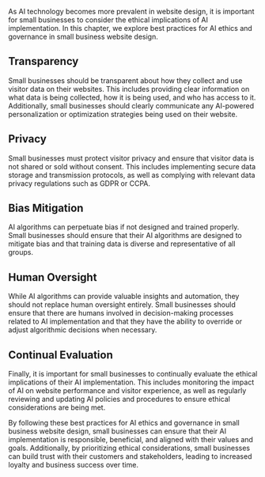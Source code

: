 

As AI technology becomes more prevalent in website design, it is important for small businesses to consider the ethical implications of AI implementation. In this chapter, we explore best practices for AI ethics and governance in small business website design.

Transparency
------------

Small businesses should be transparent about how they collect and use visitor data on their websites. This includes providing clear information on what data is being collected, how it is being used, and who has access to it. Additionally, small businesses should clearly communicate any AI-powered personalization or optimization strategies being used on their website.

Privacy
-------

Small businesses must protect visitor privacy and ensure that visitor data is not shared or sold without consent. This includes implementing secure data storage and transmission protocols, as well as complying with relevant data privacy regulations such as GDPR or CCPA.

Bias Mitigation
---------------

AI algorithms can perpetuate bias if not designed and trained properly. Small businesses should ensure that their AI algorithms are designed to mitigate bias and that training data is diverse and representative of all groups.

Human Oversight
---------------

While AI algorithms can provide valuable insights and automation, they should not replace human oversight entirely. Small businesses should ensure that there are humans involved in decision-making processes related to AI implementation and that they have the ability to override or adjust algorithmic decisions when necessary.

Continual Evaluation
--------------------

Finally, it is important for small businesses to continually evaluate the ethical implications of their AI implementation. This includes monitoring the impact of AI on website performance and visitor experience, as well as regularly reviewing and updating AI policies and procedures to ensure ethical considerations are being met.

By following these best practices for AI ethics and governance in small business website design, small businesses can ensure that their AI implementation is responsible, beneficial, and aligned with their values and goals. Additionally, by prioritizing ethical considerations, small businesses can build trust with their customers and stakeholders, leading to increased loyalty and business success over time.
